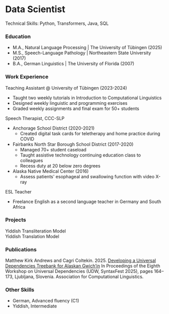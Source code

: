 # Data Scientist
Technical Skills: Python, Transformers, Java, SQL

### Education
- M.A., Natural Language Processing | The University of Tübingen (2025)  
- M.S., Speech-Language Pathology | Northeastern State University (2017)  
- B.A., German Linguistics | The University of Florida (2007)  

### Work Experience
Teaching Assistant @ University of Tübingen (2023-2024)
- Taught two weekly tutorials in Introduction to Computational Linguistics
- Designed weekly linguistic and programming exercises
- Graded weekly assignments and final exam for 50+ students

Speech Therapist, CCC-SLP
- Anchorage School District (2020-2021)
  - Created digital task cards for teletherapy and home practice during COVID
- Fairbanks North Star Borough School District (2017-2020)
  - Managed 70+ student caseload
  - Taught assistive technology continuing education class to colleagues
  - Recess duty at 20 below zero degrees
- Alaska Native Medical Center (2016)
  - Assess patients' esophageal and swallowing function with video X-ray
 
ESL Teacher
- Freelance English as a second language teacher in Germany and South Africa

### Projects
Yiddish Transliteration Model  
Yiddish Translation Model  

### Publications 
Matthew Kirk Andrews and Cagri Coltekin. 2025. [Developing a Universal Dependencies Treebank for Alaskan Gwich’in](https://aclanthology.org/2025.udw-1.18/) In Proceedings of the Eighth Workshop on Universal Dependencies (UDW, SyntaxFest 2025), pages 164–173, Ljubljana, Slovenia. Association for Computational Linguistics.

### Other Skills
- German, Advanced fluency (C1)
- Yiddish, Intermediate
